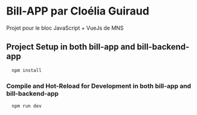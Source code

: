 # Bill-APP par Cloélia Guiraud
Projet pour le bloc JavaScript + VueJs de MNS

## Project Setup in both bill-app and bill-backend-app

```sh
  npm install
```

### Compile and Hot-Reload for Development in both bill-app and bill-backend-app

```sh
  npm run dev
```


